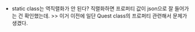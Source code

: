- static class는 역직렬화가 안 된다? 직렬화하면 프로퍼티 값이 json으로 잘 들어가는 건 확인했는데. >> 이거 이전에 일단 Quest class의 프로퍼티 관련해서 문제가 생겼다.